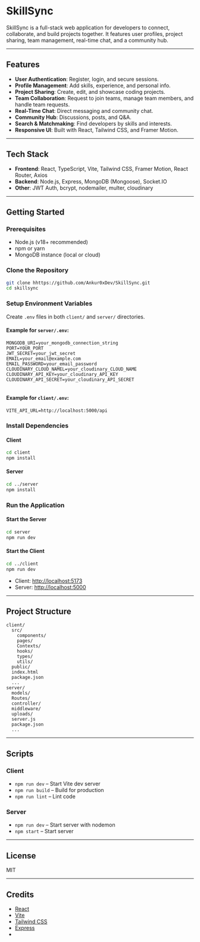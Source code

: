 # SkillSync

SkillSync is a full-stack web application for developers to connect, collaborate, and build projects together. It features user profiles, project sharing, team management, real-time chat, and a community hub.

---

## Features

- **User Authentication**: Register, login, and secure sessions.
- **Profile Management**: Add skills, experience, and personal info.
- **Project Sharing**: Create, edit, and showcase coding projects.
- **Team Collaboration**: Request to join teams, manage team members, and handle team requests.
- **Real-Time Chat**: Direct messaging and community chat.
- **Community Hub**: Discussions, posts, and Q&A.
- **Search & Matchmaking**: Find developers by skills and interests.
- **Responsive UI**: Built with React, Tailwind CSS, and Framer Motion.

---

## Tech Stack

- **Frontend**: React, TypeScript, Vite, Tailwind CSS, Framer Motion, React Router, Axios
- **Backend**: Node.js, Express, MongoDB (Mongoose), Socket.IO
- **Other**: JWT Auth, bcrypt, nodemailer, multer, cloudinary

---

## Getting Started

### Prerequisites

- Node.js (v18+ recommended)
- npm or yarn
- MongoDB instance (local or cloud)

### Clone the Repository

```sh
git clone hhttps://github.com/Ankur0xDev/SkillSync.git
cd skillsync
```

### Setup Environment Variables

Create `.env` files in both `client/` and `server/` directories.

#### Example for `server/.env`:
```
MONGODB_URI=your_mongodb_connection_string
PORT=YOUR_PORT
JWT_SECRET=your_jwt_secret
EMAIL=your_email@example.com
EMAIL_PASSWORD=your_email_password
CLOUDINARY_CLOUD_NAMEL=your_cloudinary_CLOUD_NAME
CLOUDINARY_API_KEY=your_cloudinary_API_KEY
CLOUDINARY_API_SECRET=your_cloudinary_API_SECRET


```

#### Example for `client/.env`:
```
VITE_API_URL=http://localhost:5000/api
```

### Install Dependencies

#### Client

```sh
cd client
npm install
```

#### Server

```sh
cd ../server
npm install
```

### Run the Application

#### Start the Server

```sh
cd server
npm run dev
```

#### Start the Client

```sh
cd ../client
npm run dev
```

- Client: [http://localhost:5173](http://localhost:5173)
- Server: [http://localhost:5000](http://localhost:5000)

---

## Project Structure

```
client/
  src/
    components/
    pages/
    Contexts/
    hooks/
    types/
    utils/
  public/
  index.html
  package.json
  ...
server/
  models/
  Routes/
  controller/
  middleware/
  uploads/
  server.js
  package.json
  ...
```

---

## Scripts

### Client

- `npm run dev` – Start Vite dev server
- `npm run build` – Build for production
- `npm run lint` – Lint code

### Server

- `npm run dev` – Start server with nodemon
- `npm start` – Start server

---

## License

MIT

---

## Credits

- [React](https://react.dev/)
- [Vite](https://vitejs.dev/)
- [Tailwind CSS](https://tailwindcss.com/)
- [Express](https://expressjs.com/)
-